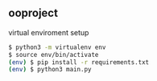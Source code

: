 ## ooproject

virtual enviroment setup
```bash
$ python3 -m virtualenv env
$ source env/bin/activate
(env) $ pip install -r requirements.txt
(env) $ python3 main.py
```
